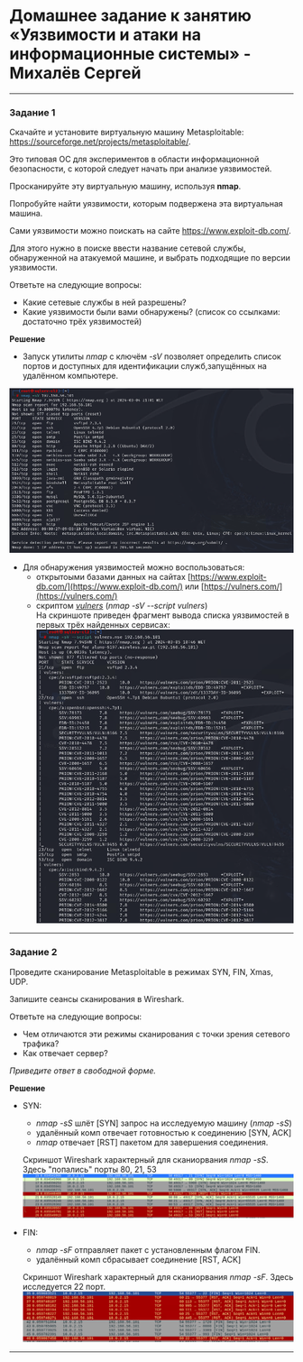 # Домашнее задание к занятию «Уязвимости и атаки на информационные системы» - Михалёв Сергей

---

### Задание 1

Скачайте и установите виртуальную машину Metasploitable: https://sourceforge.net/projects/metasploitable/.

Это типовая ОС для экспериментов в области информационной безопасности, с которой следует начать при анализе уязвимостей.

Просканируйте эту виртуальную машину, используя **nmap**.

Попробуйте найти уязвимости, которым подвержена эта виртуальная машина.

Сами уязвимости можно поискать на сайте https://www.exploit-db.com/.

Для этого нужно в поиске ввести название сетевой службы, обнаруженной на атакуемой машине, и выбрать подходящие по версии уязвимости.

Ответьте на следующие вопросы:

- Какие сетевые службы в ней разрешены?
- Какие уязвимости были вами обнаружены? (список со ссылками: достаточно трёх уязвимостей)
  
**Решение**

* Запуск утилиты *nmap* c ключём *-sV* позволяет определить список портов и доступных для идентификации служб,запущённых на удалённом компьютере.

![List of services](images/Task_1_1.png)

* Для обнаружения уязвимостей можно воспользоваться:
  *  открытоыми базами данных на сайтах [https://www.exploit-db.com/](https://www.exploit-db.com/) или [https://vulners.com/](https://vulners.com/)
  *  скриптом [*vulners*](https://geekflare.com/nmap-vulnerability-scan/) (*nmap -sV --script vulners*)</br>
    На скриншоте приведен фрагмент вывода списка уязвимостей в первых трёх найденных сервисах:</br>![List of vulners](images/Task_1_2.png)
 
---

### Задание 2

Проведите сканирование Metasploitable в режимах SYN, FIN, Xmas, UDP.

Запишите сеансы сканирования в Wireshark.

Ответьте на следующие вопросы:

- Чем отличаются эти режимы сканирования с точки зрения сетевого трафика?
- Как отвечает сервер?

*Приведите ответ в свободной форме.*

**Решение**

* SYN:
    * *nmap -sS* шлёт [SYN] запрос на исследуемую машину (*nmap -sS*)
    * удалённый комп отвечает готовностью к соединению [SYN, ACK]
    * *nmap* отвечает [RST] пакетом для завершения соединения.
  
  Скриншот Wireshark характерный для сканиорвания *nmap -sS*. Здесь "попались" порты 80, 21, 53
  </br> ![List of vulners](images/Task_2_1_1.png)

* FIN:
   * *nmap -sF* отправляет пакет с установленным флагом FIN. 
   * удалённый комп сбрасывает соединение [RST, ACK]
     
  Скриншот Wireshark характерный для сканиорвания *nmap -sF*. Здесь исследуется 22 порт.
  </br> ![List of vulners](images/Task_2_2.png)

---
